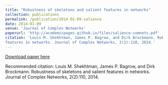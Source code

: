 ```yaml
---
title: "Robustness of skeletons and salient features in networks"
collection: publications
permalink: /publication/2014-01-09-salience
date: 2014-01-09
venue: 'Journal of Complex Networks'
paperurl: 'http://academicpages.github.io/files/salience-comnets.pdf'
citation: 'Louis M. Shekhtman, James P. Bagrow, and Dirk Brockmann. Robustness of skeletons and salient
features in networks. Journal of Complex Networks, 2(2):110, 2014.'
---
```


[Download paper here](http://academicpages.github.io/files/salience-comnets.pdf)

Recommended citation: Louis M. Shekhtman, James P. Bagrow, and Dirk Brockmann. Robustness of skeletons and salient
features in networks. Journal of Complex Networks, 2(2):110, 2014.

